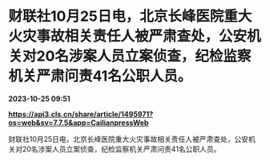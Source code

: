 # 财联社10月25日电，北京长峰医院重大火灾事故相关责任人被严肃查处，公安机关对20名涉案人员立案侦查，纪检监察机关严肃问责41名公职人员。

**2023-10-25 09:51**

**https://api3.cls.cn/share/article/1495971?os=web&sv=7.7.5&app=CailianpressWeb**

财联社10月25日电，北京长峰医院重大火灾事故相关责任人被严肃查处，公安机关对20名涉案人员立案侦查，纪检监察机关严肃问责41名公职人员。